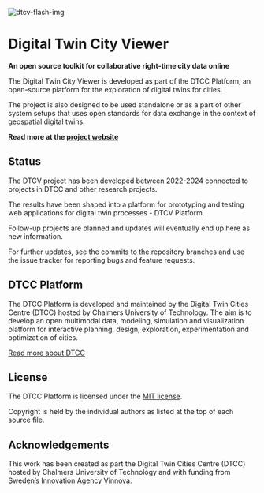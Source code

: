 ![dtcv-flash-img](https://user-images.githubusercontent.com/3265950/166108531-b2e2bd4b-afe2-422f-a0ae-b14fb2492605.png)

# Digital Twin City Viewer

**An open source toolkit for collaborative right-time city data online**

The Digital Twin City Viewer is developed as part of the DTCC Platform, an open-source platform for the
exploration of digital twins for cities.

The project is also designed to be used standalone or as a part of other system setups that uses open standards for data exchange in the context of geospatial digital twins.

**Read more at the [project website](https://digitaltwincityviewer.com)**

## Status

The DTCV project has been developed between 2022-2024 connected to projects in DTCC and other research projects.

The results have been shaped into a platform for prototyping and testing web applications for digital twin processes - DTCV Platform.

Follow-up projects are planned and updates will eventually end up here as new information.

For further updates, see the commits to the repository branches and use the issue tracker for reporting bugs and feature requests.

## DTCC Platform

The DTCC Platform is developed and maintained by the Digital Twin Cities Centre (DTCC) hosted by Chalmers
University of Technology. The aim is to develop an open multimodal
data, modeling, simulation and visualization platform for interactive
planning, design, exploration, experimentation and optimization of cities.

[Read more about DTCC](https://dtcc.chalmers.se/)

## License

The DTCC Platform is licensed under the [MIT
license](https://opensource.org/licenses/MIT).

Copyright is held by the individual authors as listed at the top of
each source file.

## Acknowledgements

This work has been created as part the Digital Twin Cities Centre (DTCC) hosted by Chalmers University of Technology and with funding from
Sweden’s Innovation Agency Vinnova.
